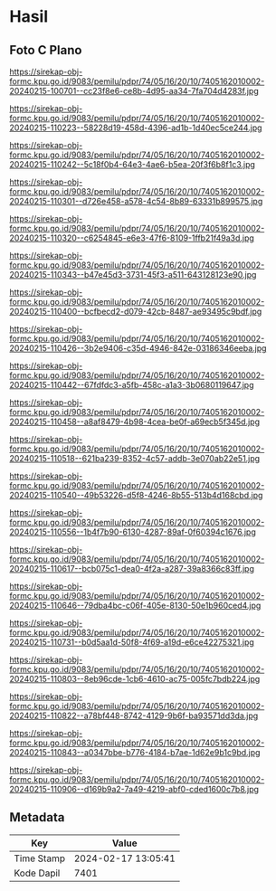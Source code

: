 # Hasil

## Foto C Plano

https://sirekap-obj-formc.kpu.go.id/9083/pemilu/pdpr/74/05/16/20/10/7405162010002-20240215-100701--cc23f8e6-ce8b-4d95-aa34-7fa704d4283f.jpg

https://sirekap-obj-formc.kpu.go.id/9083/pemilu/pdpr/74/05/16/20/10/7405162010002-20240215-110223--58228d19-458d-4396-ad1b-1d40ec5ce244.jpg

https://sirekap-obj-formc.kpu.go.id/9083/pemilu/pdpr/74/05/16/20/10/7405162010002-20240215-110242--5c18f0b4-64e3-4ae6-b5ea-20f3f6b8f1c3.jpg

https://sirekap-obj-formc.kpu.go.id/9083/pemilu/pdpr/74/05/16/20/10/7405162010002-20240215-110301--d726e458-a578-4c54-8b89-63331b899575.jpg

https://sirekap-obj-formc.kpu.go.id/9083/pemilu/pdpr/74/05/16/20/10/7405162010002-20240215-110320--c6254845-e6e3-47f6-8109-1ffb21f49a3d.jpg

https://sirekap-obj-formc.kpu.go.id/9083/pemilu/pdpr/74/05/16/20/10/7405162010002-20240215-110343--b47e45d3-3731-45f3-a511-643128123e90.jpg

https://sirekap-obj-formc.kpu.go.id/9083/pemilu/pdpr/74/05/16/20/10/7405162010002-20240215-110400--bcfbecd2-d079-42cb-8487-ae93495c9bdf.jpg

https://sirekap-obj-formc.kpu.go.id/9083/pemilu/pdpr/74/05/16/20/10/7405162010002-20240215-110426--3b2e9406-c35d-4946-842e-03186346eeba.jpg

https://sirekap-obj-formc.kpu.go.id/9083/pemilu/pdpr/74/05/16/20/10/7405162010002-20240215-110442--67fdfdc3-a5fb-458c-a1a3-3b0680119647.jpg

https://sirekap-obj-formc.kpu.go.id/9083/pemilu/pdpr/74/05/16/20/10/7405162010002-20240215-110458--a8af8479-4b98-4cea-be0f-a69ecb5f345d.jpg

https://sirekap-obj-formc.kpu.go.id/9083/pemilu/pdpr/74/05/16/20/10/7405162010002-20240215-110518--621ba239-8352-4c57-addb-3e070ab22e51.jpg

https://sirekap-obj-formc.kpu.go.id/9083/pemilu/pdpr/74/05/16/20/10/7405162010002-20240215-110540--49b53226-d5f8-4246-8b55-513b4d168cbd.jpg

https://sirekap-obj-formc.kpu.go.id/9083/pemilu/pdpr/74/05/16/20/10/7405162010002-20240215-110556--1b4f7b90-6130-4287-89af-0f60394c1676.jpg

https://sirekap-obj-formc.kpu.go.id/9083/pemilu/pdpr/74/05/16/20/10/7405162010002-20240215-110617--bcb075c1-dea0-4f2a-a287-39a8366c83ff.jpg

https://sirekap-obj-formc.kpu.go.id/9083/pemilu/pdpr/74/05/16/20/10/7405162010002-20240215-110646--79dba4bc-c06f-405e-8130-50e1b960ced4.jpg

https://sirekap-obj-formc.kpu.go.id/9083/pemilu/pdpr/74/05/16/20/10/7405162010002-20240215-110731--b0d5aa1d-50f8-4f69-a19d-e6ce42275321.jpg

https://sirekap-obj-formc.kpu.go.id/9083/pemilu/pdpr/74/05/16/20/10/7405162010002-20240215-110803--8eb96cde-1cb6-4610-ac75-005fc7bdb224.jpg

https://sirekap-obj-formc.kpu.go.id/9083/pemilu/pdpr/74/05/16/20/10/7405162010002-20240215-110822--a78bf448-8742-4129-9b6f-ba93571dd3da.jpg

https://sirekap-obj-formc.kpu.go.id/9083/pemilu/pdpr/74/05/16/20/10/7405162010002-20240215-110843--a0347bbe-b776-4184-b7ae-1d62e9b1c9bd.jpg

https://sirekap-obj-formc.kpu.go.id/9083/pemilu/pdpr/74/05/16/20/10/7405162010002-20240215-110906--d169b9a2-7a49-4219-abf0-cded1600c7b8.jpg


## Metadata

| Key        | Value               |
| ---------- | ------------------- |
| Time Stamp | 2024-02-17 13:05:41 |
| Kode Dapil | 7401                |



